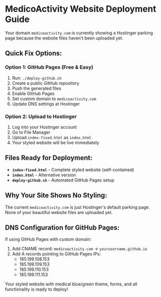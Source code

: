 # MedicoActivity Website Deployment Guide

Your domain `medicoactivity.com` is currently showing a Hostinger parking page because the website files haven't been uploaded yet.

## Quick Fix Options:

### Option 1: GitHub Pages (Free & Easy)
1. Run: `./deploy-github.sh`
2. Create a public GitHub repository
3. Push the generated files
4. Enable GitHub Pages
5. Set custom domain to `medicoactivity.com`
6. Update DNS settings at Hostinger

### Option 2: Upload to Hostinger
1. Log into your Hostinger account
2. Go to File Manager
3. Upload `index-fixed.html` as `index.html`
4. Your styled website will be live immediately

## Files Ready for Deployment:

- **`index-fixed.html`** - Complete styled website (self-contained)
- **`index.html`** - Alternative version
- **`deploy-github.sh`** - Automated GitHub Pages setup

## Why Your Site Shows No Styling:

The current `medicoactivity.com` is just Hostinger's default parking page. None of your beautiful website files are uploaded yet.

## DNS Configuration for GitHub Pages:

If using GitHub Pages with custom domain:
1. Add CNAME record: `medicoactivity.com` → `yourusername.github.io`
2. Add A records pointing to GitHub Pages IPs:
   - 185.199.108.153
   - 185.199.109.153
   - 185.199.110.153
   - 185.199.111.153

Your styled website with medical blue/green theme, forms, and all functionality is ready to deploy!